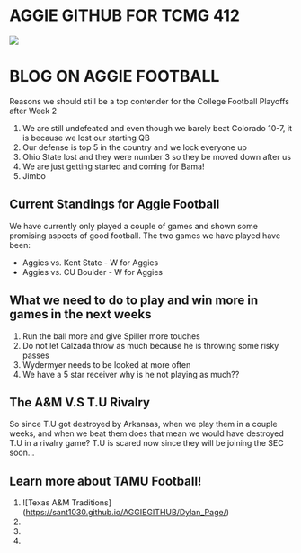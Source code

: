 # AGGIE GITHUB FOR TCMG 412
![](https://encrypted-tbn0.gstatic.com/images?q=tbn:ANd9GcSy09sY7Lr84VWMNtwdROVe5on_DAUo2BMbvA&usqp=CAU)


# BLOG ON AGGIE FOOTBALL
Reasons we should still be a top contender for the College Football Playoffs after Week 2
1. We are still undefeated and even though we barely beat Colorado 10-7, it is because we lost our starting QB
2. Our defense is top 5 in the country and we lock everyone up
3. Ohio State lost and they were number 3 so they be moved down after us
4. We are just getting started and coming for Bama!
5. Jimbo

## Current Standings for Aggie Football
We have currently only played a couple of games and shown some promising aspects of good football.
The two games we have played have been:
* Aggies vs. Kent State - W for Aggies
* Aggies vs. CU Boulder - W for Aggies

## What we need to do to play and win more in games in the next weeks
1. Run the ball more and give Spiller more touches
2. Do not let Calzada throw as much because he is throwing some risky passes
3. Wydermyer needs to be looked at more often
4. We have a 5 star receiver why is he not playing as much??

## The A&M V.S T.U Rivalry
So since T.U got destroyed by Arkansas, when we play them in a couple weeks, and when we beat them does that mean we would have destroyed T.U in a rivalry game? T.U is scared now since they will be joining the SEC soon...

## Learn more about TAMU Football!
1. ![Texas A&M Traditions] (https://sant1030.github.io/AGGIEGITHUB/Dylan_Page/)
2.
3.
4.



